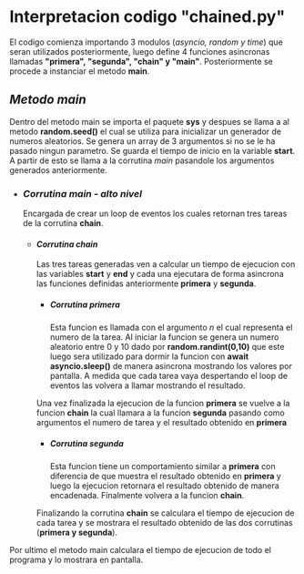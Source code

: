 # Interpretacion codigo "chained.py"

El codigo comienza importando 3 modulos (*asyncio, random y time*) que seran utilizados posteriormente, luego define 4 funciones asincronas llamadas **"primera", "segunda", "chain" y "main"**. Posteriormente se procede a instanciar el metodo **main**.

## *Metodo main*

Dentro del metodo main se importa el paquete **sys** y despues se llama a al metodo **random.seed()** el cual se utiliza para inicializar un generador de numeros aleatorios. Se genera un array de 3 argumentos si no se le ha pasado ningun parametro. Se guarda el tiempo de inicio en la variable **start**. A partir de esto se llama a la corrutina *main* pasandole los argumentos generados anteriormente.

* ### *Corrutina main - alto nivel*
    Encargada de crear un loop de eventos los cuales retornan tres tareas de la corrutina **chain**.

    * #### *Corrutina chain*
        Las tres tareas generadas ven a calcular un tiempo de ejecucion con las variables **start** y **end** y cada una ejecutara de forma asincrona las funciones definidas anteriormente **primera** y **segunda**.

        * ##### *Corrutina primera*
            Esta funcion es llamada con el argumento *n* el cual representa el numero de la tarea. Al iniciar la funcion se genera un numero aleatorio entre 0 y 10 dado por **random.randint(0,10)** que este luego sera utilizado para dormir la funcion con **await asyncio.sleep()** de manera asincrona mostrando los valores por pantalla. A medida que cada tarea vaya despertando el loop de eventos las volvera a llamar mostrando el resultado.

        Una vez finalizada la ejecucion de la funcion **primera** se vuelve a la funcion **chain** la cual llamara a la funcion **segunda** pasando como argumentos el numero de tarea y el resultado obtenido en **primera**
        * ##### *Corrutina segunda*
            Esta funcion tiene un comportamiento similar a **primera** con diferencia de que muestra el resultado obtenido en **primera** y luego la ejecucion retornara el resultado obtenido de manera encadenada. Finalmente volvera a la funcion **chain**.

        Finalizando la corrutina **chain** se calculara el tiempo de ejecucion de cada tarea y se mostrara el resultado obtenido de las dos corrutinas (**primera y segunda**).

Por ultimo el metodo main calculara el tiempo de ejecucion de todo el programa y lo mostrara en pantalla.

